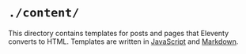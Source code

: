 # `./content/`

This directory contains templates for posts and pages that Eleventy converts to HTML. Templates are written in [JavaScript](https://www.11ty.dev/docs/languages/javascript/) and [Markdown](https://www.11ty.dev/docs/languages/markdown/).
